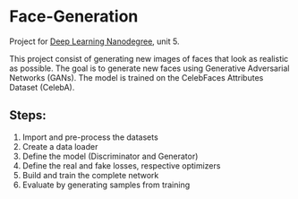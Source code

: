 # Face-Generation
Project for [Deep Learning Nanodegree](https://www.udacity.com/course/deep-learning-nanodegree--nd101), unit 5.

This project consist of generating new images of faces that look as realistic as possible. 
The goal is to generate new faces using Generative Adversarial Networks (GANs). The model is trained on the CelebFaces Attributes Dataset (CelebA). 

## Steps:

1. Import and pre-process the datasets
2. Create a data loader
3. Define the model (Discriminator and Generator)
4. Define the real and fake losses, respective optimizers
5. Build and train the complete network
6. Evaluate by generating samples from training

